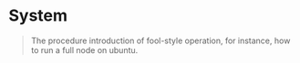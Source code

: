 # System

> The procedure introduction of fool-style operation, for instance, how to run a full node on ubuntu.
